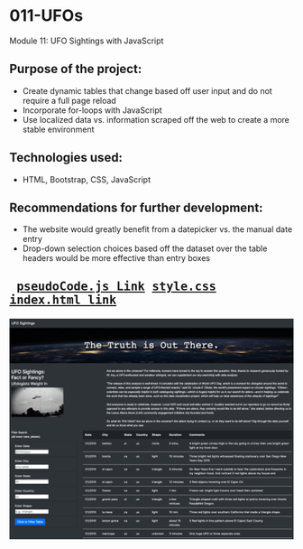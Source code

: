 # 011-UFOs
Module 11: UFO Sightings with JavaScript

## Purpose of the project:<br>
- Create dynamic tables that change based off user input and do not require a full page reload
- Incorporate for-loops with JavaScript
- Use localized data vs. information scraped off the web to create a more stable environment<br>
## Technologies used:<br>
- HTML, Bootstrap, CSS, JavaScript
## Recommendations for further development:<br>
- The website would greatly benefit from a datepicker vs. the manual date entry
- Drop-down selection choices based off the dataset over the table headers would be more effective than entry boxes<br>
## <pre> [pseudoCode.js Link]()        [style.css](https://github.com/mydogmandy/011-UFOs/blob/master/static/css/style.css)        [index.html link]()</pre>

<img src="https://github.com/mydogmandy/011-UFOs/blob/master/ufo_website.png"/>
